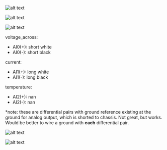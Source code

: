 ![alt text](image.png)

![alt text](image-1.png)

![alt text](image-2.png)

voltage_across:<br>
- AI0(+): short white
- AI0(-): short black

current:<br>
- AI1(+): long white
- AI1(-): long black

temperature:<br>
- AI2(+): nan
- AI2(-): nan

*note: these are differential pairs with ground reference existing at the ground for analog output, which is shorted to chassis. Not great, but works. Would be better to wire a ground with **each** differential pair.

![alt text](image-3.png)

![alt text](image-4.png)